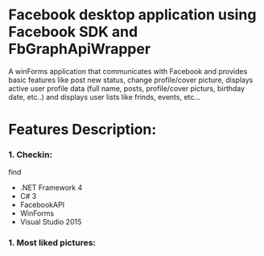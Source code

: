 # Facebook desktop application using Facebook SDK and FbGraphApiWrapper

A winForms application that communicates with Facebook and provides basic features like
post new status, change profile/cover picture, displays active user profile data (full name, posts, profile/cover picturs, birthday date, etc..) 
and displays user lists like frinds, events, etc...

 # Features Description:
  
<h3>1. Checkin: </h3>
  find
  
  <ul>
  <li>.NET Framework 4</li>
  <li>C# 3</li>
  <li>FacebookAPI</li>
  <li>WinForms</li>
  <li>Visual Studio 2015</li>
</ul>

<h3>1. Most liked pictures: </h3>
  
  




